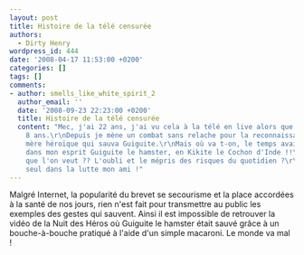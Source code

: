 ```yaml
---
layout: post
title: Histoire de la télé censurée
authors:
  - Dirty Henry
wordpress_id: 444
date: '2008-04-17 11:53:00 +0200'
categories: []
tags: []
comments:
- author: smells_like_white_spirit_2
  author_email: ''
  date: '2008-09-23 22:23:00 +0200'
  title: Histoire de la télé censurée
  content: "Mec, j'ai 22 ans, j'ai vu cela à la télé en live alors que j'avais 7 ou
    8 ans.\r\nDepuis je mène un combat sans relache pour la reconnaissance de cette
    mère héroïque qui sauva Guiguite.\r\nMais où va t-on, le temps avait même transformé
    dans mon esprit Guiguite le hamster, en Kikite le Cochon d'Inde !!\r\nC'est ça
    que l'on veut ?? L'oubli et le mépris des risques du quotidien ?\r\nTu n'es pas
    seul dans la lutte mon ami !"
---
```

Malgré Internet, la popularité du brevet se secourisme et la place accordées à la santé de nos jours, rien n'est fait pour transmettre au public les exemples des gestes qui sauvent. Ainsi il est impossible de retrouver la vidéo de la Nuit des Héros où Guiguite le hamster était sauvé grâce à un bouche-à-bouche pratiqué à l'aide d'un simple macaroni. Le monde va mal !
